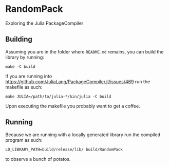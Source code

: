 # RandomPack
Exploring the Julia PackageCompiler 

## Building
Assuming you are in the folder where `README.md` remains, you can build the library by running:
```
make -C build
```
If you are running into https://github.com/JuliaLang/PackageCompiler.jl/issues/469 run the makefile as such:
```
make JULIA=/path/to/julia-*/bin/julia -C build
```
Upon executing the makefile you probably want to get a coffee.

## Running
Because we are running with a locally generated library run the compiled program as such:
```
LD_LIBRARY_PATH=build/release/lib/ build/RandomPack
```
to observe a bunch of potatos.
